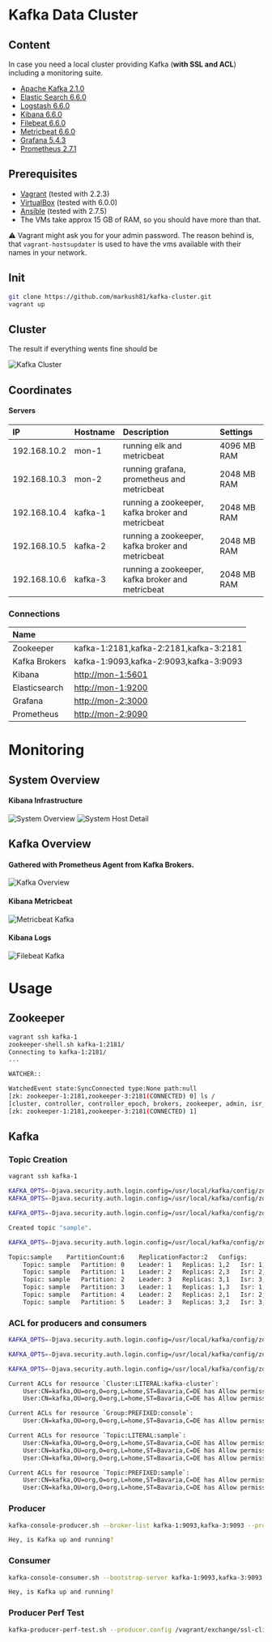 # Kafka Data Cluster

## Content

In case you need a local cluster providing Kafka (**with SSL and ACL**) including a monitoring suite.

* [Apache Kafka 2.1.0](http://kafka.apache.org/21/documentation.html)
* [Elastic Search 6.6.0](https://www.elastic.co/guide/en/elasticsearch/reference/6.6/index.html)
* [Logstash 6.6.0](https://www.elastic.co/guide/en/logstash/6.6/index.html)
* [Kibana 6.6.0](https://www.elastic.co/guide/en/kibana/6.6/index.html)
* [Filebeat 6.6.0](https://www.elastic.co/guide/en/beats/filebeat/6.6/index.html)
* [Metricbeat 6.6.0](https://www.elastic.co/guide/en/beats/metricbeat/6.6/index.html)
* [Grafana 5.4.3](https://grafana.com)
* [Prometheus 2.7.1](https://prometheus.io)

## Prerequisites

* [Vagrant](https://www.vagrantup.com) (tested with 2.2.3)
* [VirtualBox](http://virtualbox.org) (tested with 6.0.0)
* [Ansible](http://docs.ansible.com/ansible/index.html) (tested with 2.7.5)
* The VMs take approx 15 GB of RAM, so you should have more than that.


:warning: Vagrant might ask you for your admin password. The reason behind is, that `vagrant-hostsupdater` is used to have the vms available with their names in your network.

## Init

```bash
git clone https://github.com/markush81/kafka-cluster.git
vagrant up
```

## Cluster

The result if everything wents fine should be

![Kafka Cluster](doc/kafka-cluster.png)


## Coordinates

#### Servers

| IP | Hostname | Description | Settings |
|:--- |:-- |:-- |:-- |
|192.168.10.2|mon-1|running elk and metricbeat | 4096 MB RAM |
|192.168.10.3|mon-2|running grafana, prometheus and metricbeat | 2048 MB RAM |
|192.168.10.4|kafka-1|running a zookeeper, kafka broker and metricbeat | 2048 MB RAM |
|192.168.10.5|kafka-2|running a zookeeper, kafka broker and metricbeat | 2048 MB RAM |
|192.168.10.6|kafka-3|running a zookeeper, kafka broker and metricbeat | 2048 MB RAM |


### Connections

| Name |  |
|:-- |:-- |
|Zookeeper|kafka-1:2181,kafka-2:2181,kafka-3:2181|
|Kafka Brokers|kafka-1:9093,kafka-2:9093,kafka-3:9093|
|Kibana|[http://mon-1:5601](http://mon-1:5601)|
|Elasticsearch|[http://mon-1:9200](http://mon-1:9200)|
|Grafana|[http://mon-2:3000](http://mon-2:3000)|
|Prometheus|[http://mon-2:9090](http://mon-2:9090)|

# Monitoring

## System Overview

#### Kibana Infrastructure

![System Overview](doc/system.png)
![System Host Detail](doc/system_detail.png)


## Kafka Overview

#### Gathered with Prometheus Agent from Kafka Brokers.

![Kafka Overview](doc/kafka_overview.png)

#### Kibana Metricbeat

![Metricbeat Kafka](doc/metricbeat_kafka.png)

#### Kibana Logs

![Filebeat Kafka](doc/filbeat_kafka.png)

# Usage

## Zookeeper

```bash
vagrant ssh kafka-1
zookeeper-shell.sh kafka-1:2181/
Connecting to kafka-1:2181/
...

WATCHER::

WatchedEvent state:SyncConnected type:None path:null
[zk: zookeeper-1:2181,zookeeper-3:2181(CONNECTED) 0] ls /
[cluster, controller, controller_epoch, brokers, zookeeper, admin, isr_change_notification, consumers, config]
[zk: zookeeper-1:2181,zookeeper-3:2181(CONNECTED) 1]

```

## Kafka

### Topic Creation

```bash
vagrant ssh kafka-1

KAFKA_OPTS=-Djava.security.auth.login.config=/usr/local/kafka/config/zookeeper_client_jaas.conf kafka-acls.sh --authorizer-properties zookeeper.connect=localhost:2181 --add --operation Create --cluster --allow-principal User:CN=kafka,OU=org,O=org,L=home,ST=Bavaria,C=DE
KAFKA_OPTS=-Djava.security.auth.login.config=/usr/local/kafka/config/zookeeper_client_jaas.conf kafka-acls.sh --authorizer-properties zookeeper.connect=localhost:2181 --add --operation Describe --cluster --allow-principal User:CN=kafka,OU=org,O=org,L=home,ST=Bavaria,C=DE

KAFKA_OPTS=-Djava.security.auth.login.config=/usr/local/kafka/config/zookeeper_client_jaas.conf kafka-topics.sh --create --zookeeper kafka-1:2181 --replication-factor 1 --partitions 4 --topic sample

```

```bash
Created topic "sample".
```

```bash
KAFKA_OPTS=-Djava.security.auth.login.config=/usr/local/kafka/config/zookeeper_client_jaas.conf kafka-topics.sh --zookeeper kafka-1:2181 --topic sample --describe
```

```bash
Topic:sample	PartitionCount:6	ReplicationFactor:2   Configs:
	Topic: sample	Partition: 0	Leader: 1	Replicas: 1,2   Isr: 1,2
	Topic: sample	Partition: 1	Leader: 2	Replicas: 2,3   Isr: 2,3
	Topic: sample	Partition: 2	Leader: 3	Replicas: 3,1   Isr: 3,1
	Topic: sample	Partition: 3	Leader: 1	Replicas: 1,3   Isr: 1,3
	Topic: sample	Partition: 4	Leader: 2	Replicas: 2,1   Isr: 2,1
	Topic: sample	Partition: 5	Leader: 3	Replicas: 3,2   Isr: 3,2
```

### ACL for producers and consumers

```bash
KAFKA_OPTS=-Djava.security.auth.login.config=/usr/local/kafka/config/zookeeper_client_jaas.conf kafka-acls.sh --authorizer-properties zookeeper.connect=localhost:2181 --add --producer --topic sample --allow-principal User:CN=kafka,OU=org,O=org,L=home,ST=Bavaria,C=DE

KAFKA_OPTS=-Djava.security.auth.login.config=/usr/local/kafka/config/zookeeper_client_jaas.conf kafka-acls.sh --authorizer-properties zookeeper.connect=localhost:2181 --add --consumer --topic sample --allow-principal User:CN=kafka,OU=org,O=org,L=home,ST=Bavaria,C=DE  --group console --resource-pattern-type PREFIXED

KAFKA_OPTS=-Djava.security.auth.login.config=/usr/local/kafka/config/zookeeper_client_jaas.conf kafka-acls.sh --authorizer-properties zookeeper.connect=localhost:2181 --list

```

```bash
Current ACLs for resource `Cluster:LITERAL:kafka-cluster`:
 	User:CN=kafka,OU=org,O=org,L=home,ST=Bavaria,C=DE has Allow permission for operations: Create from hosts: *
	User:CN=kafka,OU=org,O=org,L=home,ST=Bavaria,C=DE has Allow permission for operations: Describe from hosts: *

Current ACLs for resource `Group:PREFIXED:console`:
 	User:CN=kafka,OU=org,O=org,L=home,ST=Bavaria,C=DE has Allow permission for operations: Read from hosts: *

Current ACLs for resource `Topic:LITERAL:sample`:
 	User:CN=kafka,OU=org,O=org,L=home,ST=Bavaria,C=DE has Allow permission for operations: Create from hosts: *
	User:CN=kafka,OU=org,O=org,L=home,ST=Bavaria,C=DE has Allow permission for operations: Describe from hosts: *
	User:CN=kafka,OU=org,O=org,L=home,ST=Bavaria,C=DE has Allow permission for operations: Write from hosts: *

Current ACLs for resource `Topic:PREFIXED:sample`:
 	User:CN=kafka,OU=org,O=org,L=home,ST=Bavaria,C=DE has Allow permission for operations: Describe from hosts: *
	User:CN=kafka,OU=org,O=org,L=home,ST=Bavaria,C=DE has Allow permission for operations: Read from hosts: * ```
```

### Producer

```bash
kafka-console-producer.sh --broker-list kafka-1:9093,kafka-3:9093 --producer.config /vagrant/exchange/ssl-client/client-ssl.properties --topic sample

Hey, is Kafka up and running?
```

### Consumer

```bash
kafka-console-consumer.sh --bootstrap-server kafka-1:9093,kafka-3:9093 --consumer.config /vagrant/exchange/ssl-client/client-ssl.properties  --group console-1 --topic sample --from-beginning

Hey, is Kafka up and running?
```

### Producer Perf Test

```bash
kafka-producer-perf-test.sh --producer.config /vagrant/exchange/ssl-client/client-ssl.properties --producer-props bootstrap.servers="kafka-1:9093,kafka-2:9093,kafka-3:9093" --topic sample --num-records 2000 --throughput 100 --record-size 256

```
